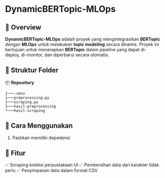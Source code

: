 ﻿# DynamicBERTopic-MLOps

## 📌 Overview

**DynamicBERTopic-MLOps** adalah proyek yang mengintegrasikan **BERTopic** dengan **MLOps** untuk melakukan **topic modeling** secara dinamis. Proyek ini bertujuan untuk menerapkan **BERTopic** dalam pipeline yang dapat di-deploy, di-monitor, dan diperbarui secara otomatis.

## 📂 Struktur Folder

📦 **Repository**

```
├───.venv
├───preprocessing.py
├───scraping.py  
├───hasil-preprocessing
└───hasil-scraping

```

## 🔧 Cara Menggunakan
1. Pastikan memiliki depedensi

## 📌 Fitur

✅ Scraping koleksi perpustakaan UI
✅ Pembersihan data dari karakter tidak perlu
✅ Penyimpanan data dalam format CSV
